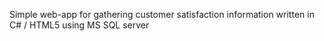 Simple web-app for gathering customer satisfaction information written in C# / HTML5 using MS SQL server
